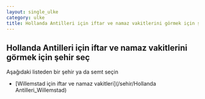 ```yaml
---
layout: single_ulke
category: ulke
title: Hollanda Antilleri için iftar ve namaz vakitlerini görmek için şehir seç
---
```



## Hollanda Antilleri için iftar ve namaz vakitlerini görmek için şehir seç

Aşağıdaki listeden bir şehir ya da semt seçin


* [Willemstad için iftar ve namaz vakitleri](/sehir/Hollanda Antilleri_Willemstad)
